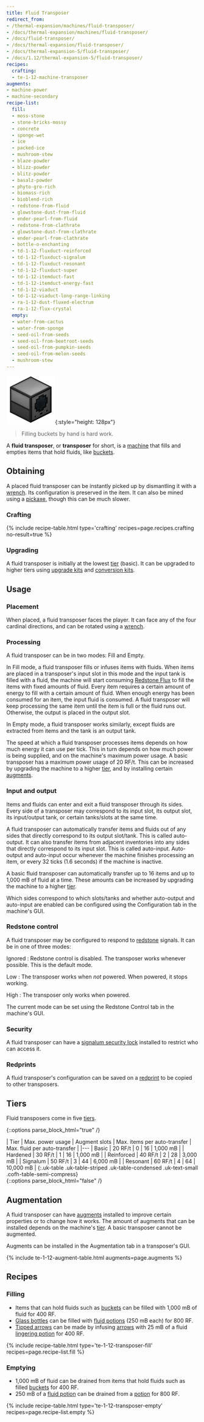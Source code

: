 ```yaml
---
title: Fluid Transposer
redirect_from:
- /thermal-expansion/machines/fluid-transposer/
- /docs/thermal-expansion/machines/fluid-transposer/
- /docs/fluid-transposer/
- /docs/thermal-expansion/fluid-transposer/
- /docs/thermal-expansion-5/fluid-transposer/
- /docs/1.12/thermal-expansion-5/fluid-transposer/
recipes:
  crafting:
  - te-1-12-machine-transposer
augments:
- machine-power
- machine-secondary
recipe-list:
  fill:
  - moss-stone
  - stone-bricks-mossy
  - concrete
  - sponge-wet
  - ice
  - packed-ice
  - mushroom-stew
  - blaze-powder
  - blizz-powder
  - blitz-powder
  - basalz-powder
  - phyto-gro-rich
  - biomass-rich
  - bioblend-rich
  - redstone-from-fluid
  - glowstone-dust-from-fluid
  - ender-pearl-from-fluid
  - redstone-from-clathrate
  - glowstone-dust-from-clathrate
  - ender-pearl-from-clathrate
  - bottle-o-enchanting
  - td-1-12-fluxduct-reinforced
  - td-1-12-fluxduct-signalum
  - td-1-12-fluxduct-resonant
  - td-1-12-fluxduct-super
  - td-1-12-itemduct-fast
  - td-1-12-itemduct-energy-fast
  - td-1-12-viaduct
  - td-1-12-viaduct-long-range-linking
  - ra-1-12-dust-fluxed-electrum
  - ra-1-12-flux-crystal
  empty:
  - water-from-cactus
  - water-from-sponge
  - seed-oil-from-seeds
  - seed-oil-from-beetroot-seeds
  - seed-oil-from-pumpkin-seeds
  - seed-oil-from-melon-seeds
  - mushroom-stew
---
```


![Fluid transposer](/assets/images/thermal-expansion-5/fluid-transposer.png){:style="height: 128px"}

> Filling buckets by hand is hard work.


A **fluid transposer**, or **transposer** for short, is a
[machine](../machines/) that fills and empties items that hold fluids, like
[buckets](https://minecraft.gamepedia.com/Bucket).


Obtaining
---------

A placed fluid transposer can be instantly picked up by dismantling it with a
[wrench](../../wrenches/). Its configuration is preserved in the item. It can
also be mined using a [pickaxe](https://minecraft.gamepedia.com/Pickaxe), though
this can be much slower.

### Crafting
{% include recipe-table.html type='crafting' recipes=page.recipes.crafting no-result=true %}

### Upgrading
A fluid transposer is initially at the lowest [tier](#tiers) (basic). It can be
upgraded to higher tiers using [upgrade kits](../../thermal-foundation/upgrade-kits/) and
[conversion kits](../../thermal-foundation/conversion-kits/).


Usage
-----

### Placement
When placed, a fluid transposer faces the player. It can face any of the four
cardinal directions, and can be rotated using a [wrench](../../wrenches/).

### Processing
A fluid transposer can be in two modes: Fill and Empty.

In Fill mode, a fluid transposer fills or infuses items with fluids. When items
are placed in a transposer's input slot in this mode and the input tank is
filled with a fluid, the machine will start consuming [Redstone
Flux](/docs/redstone-flux/) to fill the items with fixed amounts of fluid. Every
item requires a certain amount of energy to fill with a certain amount of fluid.
When enough energy has been consumed for an item, the input fluid is consumed. A
fluid transposer will keep processing the same item until the item is full or
the fluid runs out. Otherwise, the output is placed in the output slot.

In Empty mode, a fluid transposer works similarly, except fluids are extracted
from items and the tank is an output tank.

The speed at which a fluid transposer processes items depends on how much energy
it can use per tick. This in turn depends on how much power is being supplied,
and on the machine's maximum power usage. A basic transposer has a maximum power
usage of 20 RF/t. This can be increased by upgrading the machine to a higher
[tier](#tiers), and by installing certain [augments](#augmentation).

### Input and output
Items and fluids can enter and exit a fluid transposer through its sides. Every
side of a transposer may correspond to its input slot, its output slot, its
input/output tank, or certain tanks/slots at the same time.

A fluid transposer can automatically transfer items and fluids out of any sides
that directly correspond to its output slot/tank. This is called auto-output. It
can also transfer items from adjacent inventories into any sides that directly
correspond to its input slot. This is called auto-input. Auto-output and
auto-input occur whenever the machine finishes processing an item, or every 32
ticks (1.6 seconds) if the machine is inactive.

A basic fluid transposer can automatically transfer up to 16 items and up to
1,000 mB of fluid at a time. These amounts can be increased by upgrading the
machine to a higher [tier](#tiers).

Which sides correspond to which slots/tanks and whether auto-output and
auto-input are enabled can be configured using the Configuration tab in the
machine's GUI.

### Redstone control
A fluid transposer may be configured to respond to
[redstone](https://minecraft.gamepedia.com/Redstone) signals. It can be in one
of three modes:

Ignored
: Redstone control is disabled. The transposer works whenever possible. This is
the default mode.

Low
: The transposer works when *not* powered. When powered, it stops working.

High
: The transposer only works when powered.

The current mode can be set using the Redstone Control tab in the machine's GUI.

### Security
A fluid transposer can have a [signalum security
lock](../../thermal-foundation/signalum-security-lock/) installed to restrict who can access it.

### Redprints
A fluid transposer's configuration can be saved on a [redprint](../../thermal-foundation/redprint/)
to be copied to other transposers.


Tiers
-----

Fluid transposers come in five [tiers](../../thermal-foundation/tiers/).

{::options parse_block_html="true" /}
<div class="uk-overflow-container">
| Tier | Max. power usage | Augment slots | Max. items per auto-transfer | Max. fluid per auto-transfer |
|---
| Basic | 20 RF/t | 0 | 16 | 1,000 mB |
| Hardened | 30 RF/t | 1 | 16 | 1,000 mB |
| Reinforced | 40 RF/t | 2 | 28 | 3,000 mB |
| Signalum | 50 RF/t | 3 | 44 | 6,000 mB |
| Resonant | 60 RF/t | 4 | 64 | 10,000 mB |
{:.uk-table .uk-table-striped .uk-table-condensed .uk-text-small .cofh-table-semi-compress}
</div>
{::options parse_block_html="false" /}


Augmentation
------------

A fluid transposer can have [augments](../augments/) installed to improve
certain properties or to change how it works. The amount of augments that can be
installed depends on the machine's [tier](#tiers). A basic transposer cannot be
augmented.

Augments can be installed in the Augmentation tab in a transposer's GUI.

{% include te-1-12-augment-table.html augments=page.augments %}


Recipes
-------

### Filling
* Items that can hold fluids such as
  [buckets](https://minecraft.gamepedia.com/Bucket) can be filled with 1,000 mB
  of fluid for 400 RF.
* [Glass bottles](https://minecraft.gamepedia.com/Glass_Bottle) can be filled
  with [fluid potions](../../thermal-foundation/potion-fluid/) (250 mB each) for 800 RF.
* [Tipped arrows](https://minecraft.gamepedia.com/Tipped_arrows) can be made by
  infusing [arrows](https://minecraft.gamepedia.com/Arrow) with 25 mB of a fluid
  [lingering potion](https://minecraft.gamepedia.com/Lingering_Potion) for 400
  RF.

{% include recipe-table.html type='te-1-12-transposer-fill' recipes=page.recipe-list.fill %}

### Emptying
* 1,000 mB of fluid can be drained from items that hold fluids such as filled
  [buckets](https://minecraft.gamepedia.com/Bucket) for 400 RF.
* 250 mB of a [fluid potion](../../thermal-foundation/potion-fluid/) can be drained from a
  [potion](https://minecraft.gamepedia.com/Potion) for 800 RF.

{% include recipe-table.html type='te-1-12-transposer-empty' recipes=page.recipe-list.empty %}
